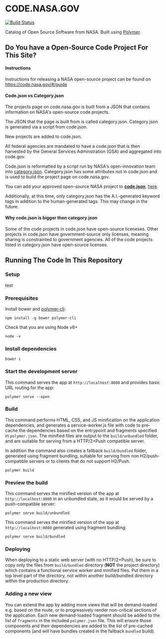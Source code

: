 # CODE.NASA.GOV

[![Build Status](https://travis-ci.org/nasa/code-nasa-gov.svg?branch=master)](https://travis-ci.org/nasa/code-nasa-gov)

Catalog of Open Source Software from NASA. Built using [Polymer](https://www.polymer-project.org).

## Do You have a Open-Source Code Project For This Site?

#### Instructions
Instructions for releasing a NASA open-source project can be found on <a href="https://code.nasa.gov/#/guide">https://code.nasa.gov/#/guide</a>

#### Code.json vs Category.json
The projects page on code.nasa.gov is built from a JSON that contains information on NASA's open-source code projects. 

The JSON that the page is built from is called category.json. Category.json is generated via a script from code.json. 

New projects are added to code.json. 

All federal agencies are mandated to have a code.json that is then harvested by the General Services Adminstration (GSA) and aggregated into code.gov. 

Code.json is reformatted by a script run by NASA's open-innovation team into <a href="https://raw.githubusercontent.com/nasa/code-nasa-gov/master/data/catalog.json">category.json</a>. Category.json has some attributes not in code.json and is used to build the project page on code.nasa.gov.

You can add your approved open-source NASA project to <a href="https://raw.githubusercontent.com/nasa/Open-Source-Catalog/master/code.json"><b>code.json</b></a>, <a href="https://github.com/nasa/Open-Source-Catalog">here</a>.

Additionally, at this time, only category.json has the A.I.-generated keyword tags in addition to the human-generated tags. This may change in the future. 

#### Why code.json is bigger then category.json
Some of the code projects in code.json have open-source liceneses. Other projects in code.json have government-source only licenses, meaning sharing is constrainted to government agencies. All of the code projects listed in category.json have open-source licenses. 

## Running The Code In This Repository

### Setup

test

### Prerequisites

Install bower and [polymer-cli](https://github.com/Polymer/polymer-cli):

    npm install -g bower polymer-cli

Check that you are using Node v8+

    node -v
    
### Install dependencies

    bower i

### Start the development server

This command serves the app at `http://localhost:8080` and provides basic URL
routing for the app:

    polymer serve --open


### Build

This command performs HTML, CSS, and JS minification on the application
dependencies, and generates a service-worker.js file with code to pre-cache the
dependencies based on the entrypoint and fragments specified in `polymer.json`.
The minified files are output to the `build/unbundled` folder, and are suitable
for serving from a HTTP/2+Push compatible server.

In addition the command also creates a fallback `build/bundled` folder,
generated using fragment bundling, suitable for serving from non
H2/push-compatible servers or to clients that do not support H2/Push.

    polymer build

### Preview the build

This command serves the minified version of the app at `http://localhost:8080`
in an unbundled state, as it would be served by a push-compatible server:

    polymer serve build/unbundled

This command serves the minified version of the app at `http://localhost:8080`
generated using fragment bundling:

    polymer serve build/bundled
    
### Deploying

When deploying to a static web server (with no HTTP/2+Push), be sure to copy only
the files from `build/bundled` directory (**NOT** the project directory) which
contains a functional service worker and minified files. Put them in a top level part of the directory, not within another build/bundled directory within the production directory.

### Adding a new view

You can extend the app by adding more views that will be demand-loaded
e.g. based on the route, or to progressively render non-critical sections
of the application.  Each new demand-loaded fragment should be added to the
list of `fragments` in the included `polymer.json` file.  This will ensure
those components and their dependencies are added to the list of pre-cached
components (and will have bundles created in the fallback `bundled` build).
